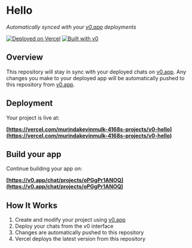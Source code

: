 # Hello

*Automatically synced with your [v0.app](https://v0.app) deployments*

[![Deployed on Vercel](https://img.shields.io/badge/Deployed%20on-Vercel-black?style=for-the-badge&logo=vercel)](https://vercel.com/murindakevinmulk-4168s-projects/v0-hello)
[![Built with v0](https://img.shields.io/badge/Built%20with-v0.app-black?style=for-the-badge)](https://v0.app/chat/projects/oPGgPr1ANOQ)

## Overview

This repository will stay in sync with your deployed chats on [v0.app](https://v0.app).
Any changes you make to your deployed app will be automatically pushed to this repository from [v0.app](https://v0.app).

## Deployment

Your project is live at:

**[https://vercel.com/murindakevinmulk-4168s-projects/v0-hello](https://vercel.com/murindakevinmulk-4168s-projects/v0-hello)**

## Build your app

Continue building your app on:

**[https://v0.app/chat/projects/oPGgPr1ANOQ](https://v0.app/chat/projects/oPGgPr1ANOQ)**

## How It Works

1. Create and modify your project using [v0.app](https://v0.app)
2. Deploy your chats from the v0 interface
3. Changes are automatically pushed to this repository
4. Vercel deploys the latest version from this repository